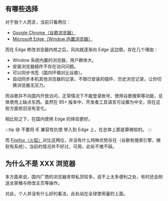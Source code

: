 ## 有哪些选择

对于我个人而言，当前只看两位：

- [Google Chrome（谷歌浏览器）](https://www.google.cn/chrome/index.html)
- [Microsoft Edge（Window 内置浏览器）](https://www.microsoft.com/zh-cn/edge)

而在 Edge 修改浏览器内核之后，风向就逐渐向 Edge 这边倒，存在几个理由：

- Window 系统内置的浏览器，用户群体大。
- 安装浏览器插件不存在访问问题。
- 可以同步书签（国内环境对比谷歌）。
- 自动同步本机其他浏览器的记录，不限已安装的插件、历史浏览记录，让你切换浏览器无压力。

而谷歌并不向国内开放访问，正常情况下不能登录账号、使用谷歌搜索等功能，总体使用上缺点东西。虽然在 95+ 版本中，开发者工具语言可设置为中文，但在这些方面依旧没有变化。

相比较之下，在国内使用 Edge 的体验更好。

:::tip
😅 不要将 IE 兼容性仇恨 带入到 Edge 上，在总体上那是算微软的。
:::

而 [Firefox（火狐）](https://www.firefox.com.cn/?utm_medium=referral&utm_source=mozilla.org)对比这两位，并没有什么特殊优势存在（谷歌有搜索引擎，微软有系统），当前的情况并不好过，可用，此处不推不踩。

## 为什么不是 XXX 浏览器

多方面来说，国内厂商的浏览器夹带私货较多，说不上太多便利之处，有时还会附送全家桶与修改主页等操作。

对此，个人并没有什么好的看法，此处站在全球使用量的上面。
